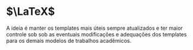 # $\LaTeX$
A ideia é manter os templates mais úteis sempre atualizados e ter maior controle sob sob as eventuais modificações e adequações dos templates para os demais modelos de trabalhos acadêmicos.

